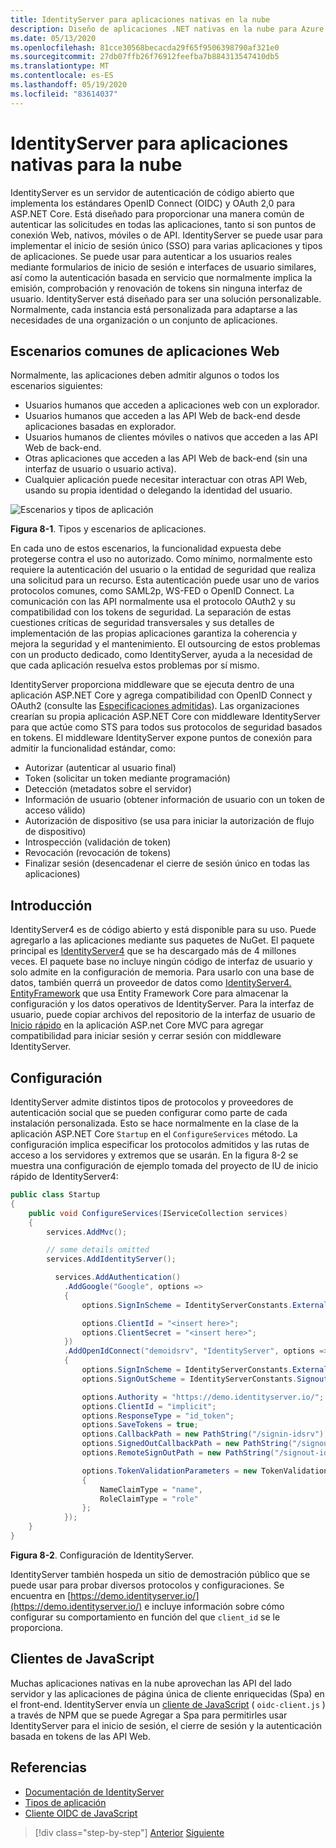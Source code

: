 ```yaml
---
title: IdentityServer para aplicaciones nativas en la nube
description: Diseño de aplicaciones .NET nativas en la nube para Azure | IdentityServer
ms.date: 05/13/2020
ms.openlocfilehash: 81cce30568becacda29f65f9506398790af321e0
ms.sourcegitcommit: 27db07ffb26f76912feefba7b884313547410db5
ms.translationtype: MT
ms.contentlocale: es-ES
ms.lasthandoff: 05/19/2020
ms.locfileid: "83614037"
---
```

# <a name="identityserver-for-cloud-native-applications"></a>IdentityServer para aplicaciones nativas para la nube

IdentityServer es un servidor de autenticación de código abierto que implementa los estándares OpenID Connect (OIDC) y OAuth 2,0 para ASP.NET Core. Está diseñado para proporcionar una manera común de autenticar las solicitudes en todas las aplicaciones, tanto si son puntos de conexión Web, nativos, móviles o de API. IdentityServer se puede usar para implementar el inicio de sesión único (SSO) para varias aplicaciones y tipos de aplicaciones. Se puede usar para autenticar a los usuarios reales mediante formularios de inicio de sesión e interfaces de usuario similares, así como la autenticación basada en servicio que normalmente implica la emisión, comprobación y renovación de tokens sin ninguna interfaz de usuario. IdentityServer está diseñado para ser una solución personalizable. Normalmente, cada instancia está personalizada para adaptarse a las necesidades de una organización o un conjunto de aplicaciones.

## <a name="common-web-app-scenarios"></a>Escenarios comunes de aplicaciones Web

Normalmente, las aplicaciones deben admitir algunos o todos los escenarios siguientes:

- Usuarios humanos que acceden a aplicaciones web con un explorador.
- Usuarios humanos que acceden a las API Web de back-end desde aplicaciones basadas en explorador.
- Usuarios humanos de clientes móviles o nativos que acceden a las API Web de back-end.
- Otras aplicaciones que acceden a las API Web de back-end (sin una interfaz de usuario o usuario activa).
- Cualquier aplicación puede necesitar interactuar con otras API Web, usando su propia identidad o delegando la identidad del usuario.

![Escenarios y tipos de aplicación](./media/application-types.png)

**Figura 8-1**. Tipos y escenarios de aplicaciones.

En cada uno de estos escenarios, la funcionalidad expuesta debe protegerse contra el uso no autorizado. Como mínimo, normalmente esto requiere la autenticación del usuario o la entidad de seguridad que realiza una solicitud para un recurso. Esta autenticación puede usar uno de varios protocolos comunes, como SAML2p, WS-FED o OpenID Connect. La comunicación con las API normalmente usa el protocolo OAuth2 y su compatibilidad con los tokens de seguridad. La separación de estas cuestiones críticas de seguridad transversales y sus detalles de implementación de las propias aplicaciones garantiza la coherencia y mejora la seguridad y el mantenimiento. El outsourcing de estos problemas con un producto dedicado, como IdentityServer, ayuda a la necesidad de que cada aplicación resuelva estos problemas por sí mismo.

IdentityServer proporciona middleware que se ejecuta dentro de una aplicación ASP.NET Core y agrega compatibilidad con OpenID Connect y OAuth2 (consulte las [Especificaciones admitidas](http://docs.identityserver.io/en/latest/intro/specs.html)). Las organizaciones crearían su propia aplicación ASP.NET Core con middleware IdentityServer para que actúe como STS para todos sus protocolos de seguridad basados en tokens. El middleware IdentityServer expone puntos de conexión para admitir la funcionalidad estándar, como:

- Autorizar (autenticar al usuario final)
- Token (solicitar un token mediante programación)
- Detección (metadatos sobre el servidor)
- Información de usuario (obtener información de usuario con un token de acceso válido)
- Autorización de dispositivo (se usa para iniciar la autorización de flujo de dispositivo)
- Introspección (validación de token)
- Revocación (revocación de tokens)
- Finalizar sesión (desencadenar el cierre de sesión único en todas las aplicaciones)

## <a name="getting-started"></a>Introducción

IdentityServer4 es de código abierto y está disponible para su uso. Puede agregarlo a las aplicaciones mediante sus paquetes de NuGet. El paquete principal es [IdentityServer4](https://www.nuget.org/packages/IdentityServer4/) que se ha descargado más de 4 millones veces. El paquete base no incluye ningún código de interfaz de usuario y solo admite en la configuración de memoria. Para usarlo con una base de datos, también querrá un proveedor de datos como [IdentityServer4. EntityFramework](https://www.nuget.org/packages/IdentityServer4.EntityFramework) que usa Entity Framework Core para almacenar la configuración y los datos operativos de IdentityServer. Para la interfaz de usuario, puede copiar archivos del repositorio de la interfaz de usuario de [Inicio rápido](https://github.com/IdentityServer/IdentityServer4.Quickstart.UI) en la aplicación ASP.net Core MVC para agregar compatibilidad para iniciar sesión y cerrar sesión con middleware IdentityServer.

## <a name="configuration"></a>Configuración

IdentityServer admite distintos tipos de protocolos y proveedores de autenticación social que se pueden configurar como parte de cada instalación personalizada. Esto se hace normalmente en la clase de la aplicación ASP.NET Core `Startup` en el `ConfigureServices` método. La configuración implica especificar los protocolos admitidos y las rutas de acceso a los servidores y extremos que se usarán. En la figura 8-2 se muestra una configuración de ejemplo tomada del proyecto de IU de inicio rápido de IdentityServer4:

```csharp
public class Startup
{
    public void ConfigureServices(IServiceCollection services)
    {
        services.AddMvc();

        // some details omitted
        services.AddIdentityServer();

          services.AddAuthentication()
            .AddGoogle("Google", options =>
            {
                options.SignInScheme = IdentityServerConstants.ExternalCookieAuthenticationScheme;

                options.ClientId = "<insert here>";
                options.ClientSecret = "<insert here>";
            })
            .AddOpenIdConnect("demoidsrv", "IdentityServer", options =>
            {
                options.SignInScheme = IdentityServerConstants.ExternalCookieAuthenticationScheme;
                options.SignOutScheme = IdentityServerConstants.SignoutScheme;

                options.Authority = "https://demo.identityserver.io/";
                options.ClientId = "implicit";
                options.ResponseType = "id_token";
                options.SaveTokens = true;
                options.CallbackPath = new PathString("/signin-idsrv");
                options.SignedOutCallbackPath = new PathString("/signout-callback-idsrv");
                options.RemoteSignOutPath = new PathString("/signout-idsrv");

                options.TokenValidationParameters = new TokenValidationParameters
                {
                    NameClaimType = "name",
                    RoleClaimType = "role"
                };
            });
    }
}
```

**Figura 8-2**. Configuración de IdentityServer.

IdentityServer también hospeda un sitio de demostración público que se puede usar para probar diversos protocolos y configuraciones. Se encuentra en [https://demo.identityserver.io/](https://demo.identityserver.io/) e incluye información sobre cómo configurar su comportamiento en función del que `client_id` se le proporciona.

## <a name="javascript-clients"></a>Clientes de JavaScript

Muchas aplicaciones nativas en la nube aprovechan las API del lado servidor y las aplicaciones de página única de cliente enriquecidas (Spa) en el front-end. IdentityServer envía un [cliente de JavaScript](http://docs.identityserver.io/en/latest/quickstarts/4_javascript_client.html) ( `oidc-client.js` ) a través de NPM que se puede Agregar a Spa para permitirles usar IdentityServer para el inicio de sesión, el cierre de sesión y la autenticación basada en tokens de las API Web.

## <a name="references"></a>Referencias

- [Documentación de IdentityServer](http://docs.identityserver.io/en/latest/)
- [Tipos de aplicación](https://docs.microsoft.com/azure/active-directory/develop/app-types)
- [Cliente OIDC de JavaScript](http://docs.identityserver.io/en/latest/quickstarts/4_javascript_client.html)

>[!div class="step-by-step"]
>[Anterior](azure-active-directory.md)
>[Siguiente](security.md)
